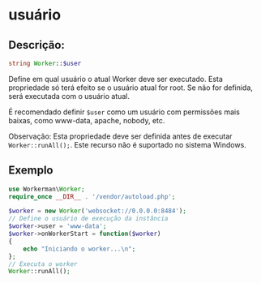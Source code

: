 # usuário

## Descrição:
```php
string Worker::$user
```

Define em qual usuário o atual Worker deve ser executado. Esta propriedade só terá efeito se o usuário atual for root. Se não for definida, será executada com o usuário atual. 

É recomendado definir `$user` como um usuário com permissões mais baixas, como www-data, apache, nobody, etc.

Observação: Esta propriedade deve ser definida antes de executar ```Worker::runAll();```. Este recurso não é suportado no sistema Windows.

## Exemplo

```php
use Workerman\Worker;
require_once __DIR__ . '/vendor/autoload.php';

$worker = new Worker('websocket://0.0.0.0:8484');
// Define o usuário de execução da instância
$worker->user = 'www-data';
$worker->onWorkerStart = function($worker)
{
    echo "Iniciando o worker...\n";
};
// Executa o worker
Worker::runAll();
```
